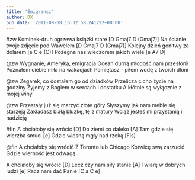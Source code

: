 ```yaml
---
title: 'Emigranci'
author: DX
pub_date: '2011-08-08 16:32:58.241292+00:00'
---
```


#zw
Kominek-druh ogrzewa książki stare [D Gmaj7 D (Gmaj7)]
Na ścianie twoje zdjęcie pod Wawelem [D Gmaj7 D (Gmaj7)]
Kolejny dzień gonitwy za dolarem [e C e (C)]
Pożegna nas wieczorem jakich wiele [e A7 D]

@zw
Wygnanie, Ameryka, emigracja
Ocean durną młodość nam przesłonił
Poznałem ciebie miła na wakacjach
Pamiętasz - piłem wodę z twoich dłoni

@zw
Zegarek, co dostałem go od dziadków
Przelicza cicho życie na godziny
Żyjemy z Bogiem w sercach i dostatku
A kłótnie są wyłącznie z mojej winy

@zw
Przestały już się marzyć złote góry
Słyszymy jak nam meble się starzeją
Zakładasz białą bluzkę, tę z matury
Wciąż jesteś mi przystanią i nadzieją

#fin
A chciałoby się wrócić [D]
Do ziemi co daleko [A]
Tam gdzie się wierzba smuci [e]
Gdzie wiosną mgły nad rzeką [Fis]

@fin
A chciałoby się wrócić
Z Toronto lub Chicago
Kotwicę swą zarzucić
Gdzie wierność jest odwagą

A chciałoby się wrócić [D]
Lecz czy nam siły stanie [A]
I wiarę w dobrych ludzi [e]
Racz nam dać Panie [C a C e]